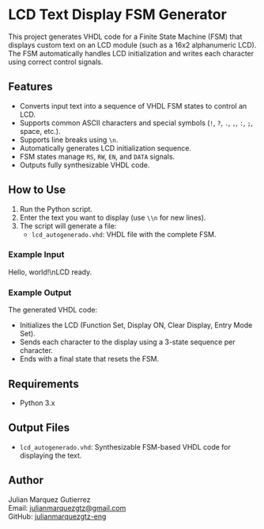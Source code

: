 # LCD Text Display FSM Generator

This project generates VHDL code for a Finite State Machine (FSM) that displays custom text on an LCD module (such as a 16x2 alphanumeric LCD). The FSM automatically handles LCD initialization and writes each character using correct control signals.

## Features

- Converts input text into a sequence of VHDL FSM states to control an LCD.
- Supports common ASCII characters and special symbols (`!`, `?`, `.`, `,`, `:`, `;`, space, etc.).
- Supports line breaks using `\n`.
- Automatically generates LCD initialization sequence.
- FSM states manage `RS`, `RW`, `EN`, and `DATA` signals.
- Outputs fully synthesizable VHDL code.

## How to Use

1. Run the Python script.
2. Enter the text you want to display (use `\\n` for new lines).
3. The script will generate a file:
   - `lcd_autogenerado.vhd`: VHDL file with the complete FSM.

### Example Input
Hello, world!\nLCD ready.


### Example Output

The generated VHDL code:
- Initializes the LCD (Function Set, Display ON, Clear Display, Entry Mode Set).
- Sends each character to the display using a 3-state sequence per character.
- Ends with a final state that resets the FSM.


## Requirements

- Python 3.x

## Output Files

- `lcd_autogenerado.vhd`: Synthesizable FSM-based VHDL code for displaying the text.

## Author

Julian Marquez Gutierrez  
Email: julianmarquezgtz@gmail.com  
GitHub: [julianmarquezgtz-eng](https://github.com/julianmarquezgtz-eng)
